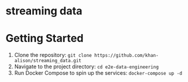 # streaming data
# Getting Started
1. Clone the repository:
  ```git clone https://github.com/khan-alison/streaming_data.git```
2. Navigate to the project directory:
  ```cd e2e-data-engineering```
3. Run Docker Compose to spin up the services:
  ```docker-compose up -d```
